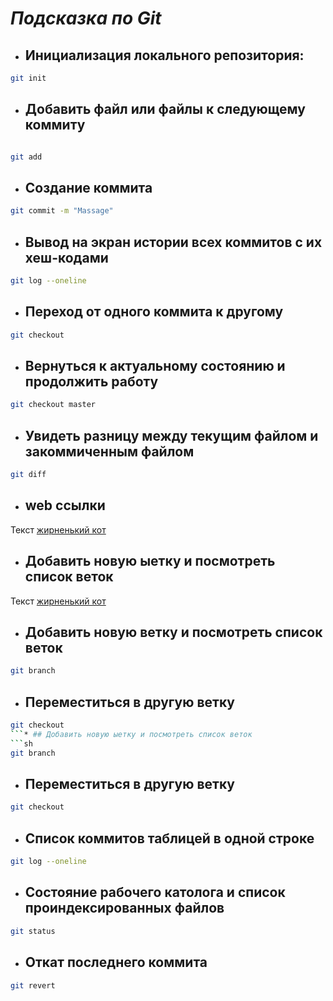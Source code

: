 # _Подсказка по Git_
* ## Инициализация локального репозитория:
```sh
git init
```
* ## Добавить файл или файлы к следующему коммиту
```sh

git add
```

* ## Cоздание коммита
```sh
git commit -m "Massage"
```
* ## Вывод на экран истории всех коммитов с их хеш-кодами
```sh
git log --oneline
```
* ## Переход от одного коммита к другому
```sh
git checkout
```
* ## Вернуться к актуальному состоянию и продолжить работу
```sh
git checkout master
```
* ## Увидеть разницу между текущим файлом и закоммиченным файлом
```sh
git diff
```
* ## web ссылки
Текст [жирненький кот](кот.jpg)

* ## Добавить новую ыетку и посмотреть список веток
Текст [жирненький кот](кот.jpg)

* ## Добавить новую ветку и посмотреть список веток
```sh
git branch
```
* ## Переместиться в другую ветку 
```sh
git checkout 
```* ## Добавить новую ыетку и посмотреть список веток
```sh
git branch
```
* ## Переместиться в другую ветку 
```sh
git checkout
```
* ## Список коммитов таблицей в одной строке
```sh
git log --oneline 
```
* ## Состояние рабочего католога и список проиндексированных файлов
```sh
git status
```
* ## Откат последнего коммита
```sh
git revert
```